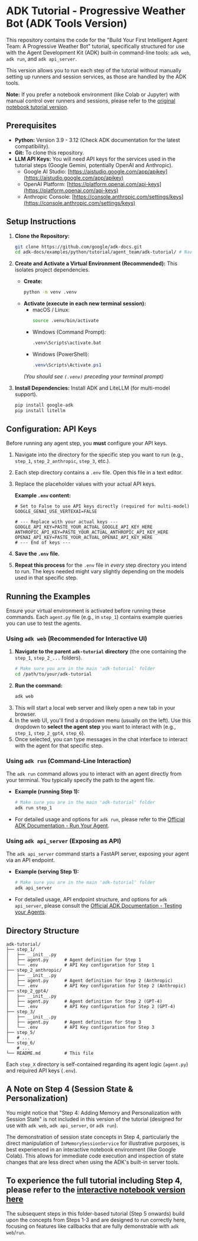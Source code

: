 # ADK Tutorial - Progressive Weather Bot (ADK Tools Version)

This repository contains the code for the "Build Your First Intelligent Agent Team: A Progressive Weather Bot" tutorial, specifically structured for use with the Agent Development Kit (ADK) built-in command-line tools: `adk web`, `adk run`, and `adk api_server`.

This version allows you to run each step of the tutorial without manually setting up runners and session services, as those are handled by the ADK tools.

**Note:** If you prefer a notebook environment (like Colab or Jupyter) with manual control over runners and sessions, please refer to the [original notebook tutorial version](Your_Link_To_Notebook_Version_Here).

## Prerequisites

*   **Python:** Version 3.9 - 3.12 (Check ADK documentation for the latest compatibility).
*   **Git:** To clone this repository.
*   **LLM API Keys:** You will need API keys for the services used in the tutorial steps (Google Gemini, potentially OpenAI and Anthropic).
    *   Google AI Studio: [https://aistudio.google.com/app/apikey](https://aistudio.google.com/app/apikey)
    *   OpenAI Platform: [https://platform.openai.com/api-keys](https://platform.openai.com/api-keys)
    *   Anthropic Console: [https://console.anthropic.com/settings/keys](https://console.anthropic.com/settings/keys)

## Setup Instructions

1.  **Clone the Repository:**
    ```bash
    git clone https://github.com/google/adk-docs.git
    cd adk-docs/examples/python/tutorial/agent_team/adk-tutorial/ # Navigate into the cloned directory
    ```

2.  **Create and Activate a Virtual Environment (Recommended):**
    This isolates project dependencies.

    *   **Create:**
        ```bash
        python -m venv .venv
        ```
    *   **Activate (execute in each new terminal session):**
        *   macOS / Linux:
            ```bash
            source .venv/bin/activate
            ```
        *   Windows (Command Prompt):
            ```bash
            .venv\Scripts\activate.bat
            ```
        *   Windows (PowerShell):
            ```ps1
            .venv\Scripts\Activate.ps1
            ```
        *(You should see `(.venv)` preceding your terminal prompt)*

3.  **Install Dependencies:**
    Install ADK and LiteLLM (for multi-model support).
    ```bash
    pip install google-adk
    pip install litellm
    ```

## Configuration: API Keys

Before running any agent step, you **must** configure your API keys.

1.  Navigate into the directory for the specific step you want to run (e.g., `step_1`, `step_2_anthropic`, `step_3`, etc.).
2.  Each step directory contains a `.env` file. Open this file in a text editor.
3.  Replace the placeholder values with your actual API keys.

    **Example `.env` content:**
    ```dotenv
    # Set to False to use API keys directly (required for multi-model)
    GOOGLE_GENAI_USE_VERTEXAI=FALSE

    # --- Replace with your actual keys ---
    GOOGLE_API_KEY=PASTE_YOUR_ACTUAL_GOOGLE_API_KEY_HERE
    ANTHROPIC_API_KEY=PASTE_YOUR_ACTUAL_ANTHROPIC_API_KEY_HERE
    OPENAI_API_KEY=PASTE_YOUR_ACTUAL_OPENAI_API_KEY_HERE
    # --- End of keys ---
    ```
4.  **Save the `.env` file.**
5.  **Repeat this process** for the `.env` file in *every* step directory you intend to run. The keys needed might vary slightly depending on the models used in that specific step.

## Running the Examples

Ensure your virtual environment is activated before running these commands. Each `agent.py` file (e.g., in `step_1`) contains example queries you can use to test the agents. 

### Using `adk web` (Recommended for Interactive UI)

1.  **Navigate to the parent `adk-tutorial` directory** (the one containing the `step_1`, `step_2_...` folders).
    ```bash
    # Make sure you are in the main 'adk-tutorial' folder
    cd /path/to/your/adk-tutorial
    ```
2.  **Run the command:**
    ```bash
    adk web
    ```
3.  This will start a local web server and likely open a new tab in your browser.
4.  In the web UI, you'll find a dropdown menu (usually on the left). Use this dropdown to **select the agent step** you want to interact with (e.g., `step_1`, `step_2_gpt4`, `step_6`).
5.  Once selected, you can type messages in the chat interface to interact with the agent for that specific step.

### Using `adk run` (Command-Line Interaction)

The `adk run` command allows you to interact with an agent directly from your terminal. You typically specify the path to the agent file.

*   **Example (running Step 1):**
    ```bash
    # Make sure you are in the main 'adk-tutorial' folder
    adk run step_1
    ```
*   For detailed usage and options for `adk run`, please refer to the [Official ADK Documentation - Run Your Agent](https://google.github.io/adk-docs/get-started/quickstart/#terminal-adk-run).

### Using `adk api_server` (Exposing as API)

The `adk api_server` command starts a FastAPI server, exposing your agent via an API endpoint.

*   **Example (serving Step 1):**
    ```bash
    # Make sure you are in the main 'adk-tutorial' folder
    adk api_server
    ```
*   For detailed usage, API endpoint structure, and options for `adk api_server`, please consult the [Official ADK Documentation - Testing your Agents](https://google.github.io/adk-docs/get-started/testing/).

## Directory Structure

```
adk-tutorial/
├── step_1/
│   ├── __init__.py
│   ├── agent.py      # Agent definition for Step 1
│   └── .env          # API Key configuration for Step 1
├── step_2_anthropic/
│   ├── __init__.py
│   ├── agent.py      # Agent definition for Step 2 (Anthropic)
│   └── .env          # API Key configuration for Step 2 (Anthropic)
├── step_2_gpt4/
│   ├── __init__.py
│   ├── agent.py      # Agent definition for Step 2 (GPT-4)
│   └── .env          # API Key configuration for Step 2 (GPT-4)
├── step_3/
│   ├── __init__.py
│   ├── agent.py      # Agent definition for Step 3
│   └── .env          # API Key configuration for Step 3
├── step_5/
│   # ...
└── step_6/
    # ...
└── README.md         # This file
```

Each `step_X` directory is self-contained regarding its agent logic (`agent.py`) and required API keys (`.env`).

## A Note on Step 4 (Session State & Personalization)

You might notice that "Step 4: Adding Memory and Personalization with Session State" is not included in this version of the tutorial (designed for use with `adk web`, `adk api_server`, or `adk run`).

The demonstration of session state concepts in Step 4, particularly the direct manipulation of `InMemorySessionService` for illustrative purposes, is best experienced in an interactive notebook environment (like Google Colab). This allows for immediate code execution and inspection of state changes that are less direct when using the ADK's built-in server tools.

## To experience the full tutorial including Step 4, please refer to the [interactive notebook version here](https://google.github.io/adk-docs/tutorials/agent-team/#step-4-adding-memory-and-personalization-with-session-state)

The subsequent steps in this folder-based tutorial (Step 5 onwards) build upon the concepts from Steps 1-3 and are designed to run correctly here, focusing on features like callbacks that are fully demonstrable with `adk web`/`run`.
